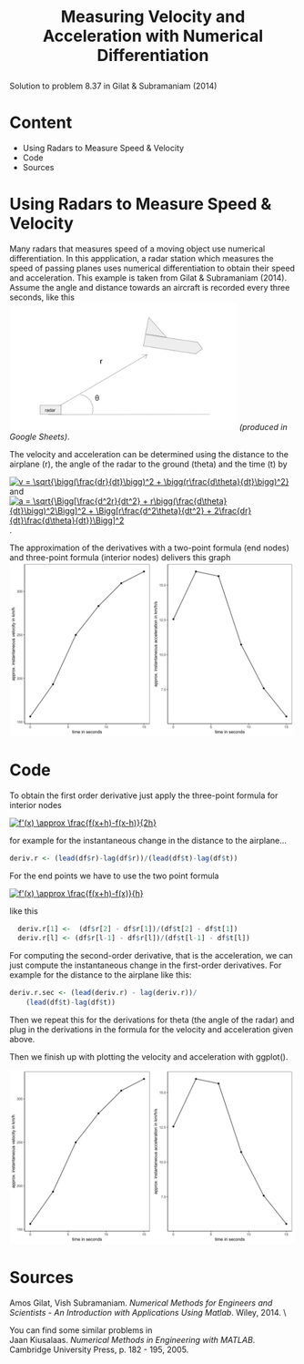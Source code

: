 # <p align='center'>Measuring Velocity and Acceleration with Numerical Differentiation</p>
Solution to problem 8.37 in Gilat \& Subramaniam (2014)

# Content
* Using Radars to Measure Speed & Velocity
* Code
* Sources

# Using Radars to Measure Speed & Velocity
Many radars that measures speed of a moving object use numerical differentiation. 
In this appplication, a radar station which measures the speed of passing planes uses numerical differentiation to obtain their speed and acceleration. This example is taken from Gilat \& Subramaniam (2014). Assume the angle and distance towards an aircraft is recorded every three seconds, like this \
<img src="airplane_pictogram.jpg" width="400">
*(produced in Google Sheets)*.

The velocity and acceleration can be determined using the distance to the airplane (r), the angle of the radar to the ground (theta) and the time (t) by 

<a href="https://www.codecogs.com/eqnedit.php?latex=v&space;=&space;\sqrt{\bigg(\frac{dr}{dt}\bigg)^2&space;&plus;&space;\bigg(r\frac{d\theta}{dt}\bigg)^2}" target="_blank"><img src="https://latex.codecogs.com/gif.latex?v&space;=&space;\sqrt{\bigg(\frac{dr}{dt}\bigg)^2&space;&plus;&space;\bigg(r\frac{d\theta}{dt}\bigg)^2}" title="v = \sqrt{\bigg(\frac{dr}{dt}\bigg)^2 + \bigg(r\frac{d\theta}{dt}\bigg)^2}" /></a> \
 and \
<a href="https://www.codecogs.com/eqnedit.php?latex=a&space;=&space;\sqrt{\Bigg[\frac{d^2r}{dt^2}&space;&plus;&space;r\bigg(\frac{d\theta}{dt}\bigg)^2\Bigg]^2&space;&plus;&space;\Bigg[r\frac{d^2\theta}{dt^2}&space;&plus;&space;2\frac{dr}{dt}\frac{d\theta}{dt}}\Bigg]^2" target="_blank"><img src="https://latex.codecogs.com/gif.latex?a&space;=&space;\sqrt{\Bigg[\frac{d^2r}{dt^2}&space;&plus;&space;r\bigg(\frac{d\theta}{dt}\bigg)^2\Bigg]^2&space;&plus;&space;\Bigg[r\frac{d^2\theta}{dt^2}&space;&plus;&space;2\frac{dr}{dt}\frac{d\theta}{dt}}\Bigg]^2" title="a = \sqrt{\Bigg[\frac{d^2r}{dt^2} + r\bigg(\frac{d\theta}{dt}\bigg)^2\Bigg]^2 + \Bigg[r\frac{d^2\theta}{dt^2} + 2\frac{dr}{dt}\frac{d\theta}{dt}}\Bigg]^2" /></a>.

The approximation of the derivatives with a two-point formula (end nodes) and three-point formula (interior nodes) delivers this graph 
\
<img src="RadarSpeed.jpg" width="500">

# Code 

To obtain the first order derivative just apply the three-point formula for interior nodes 

<a href="https://www.codecogs.com/eqnedit.php?latex=f'(x)&space;\approx&space;\frac{f(x&plus;h)-f(x-h)}{2h}" target="_blank"><img src="https://latex.codecogs.com/gif.latex?f'(x)&space;\approx&space;\frac{f(x&plus;h)-f(x-h)}{2h}" title="f'(x) \approx \frac{f(x+h)-f(x-h)}{2h}" /></a>

for example for the instantaneous change in the distance to the airplane...
```r
deriv.r <- (lead(df$r)-lag(df$r))/(lead(df$t)-lag(df$t))
```
For the end points we have to use the two point formula

<a href="https://www.codecogs.com/eqnedit.php?latex=f'(x)&space;\approx&space;\frac{f(x&plus;h)-f(x)}{h}" target="_blank"><img src="https://latex.codecogs.com/gif.latex?f'(x)&space;\approx&space;\frac{f(x&plus;h)-f(x)}{h}" title="f'(x) \approx \frac{f(x+h)-f(x)}{h}" /></a>

like this

```r
  deriv.r[1] <-  (df$r[2] - df$r[1])/(df$t[2] - df$t[1])
  deriv.r[l] <- (df$r[l-1] - df$r[l])/(df$t[l-1] - df$t[l])
```

For computing the second-order derivative, that is the acceleration, we can just compute the instantaneous change in the first-order derivatives.
For example for the distance to the airplane like this:

```r
deriv.r.sec <- (lead(deriv.r) - lag(deriv.r))/
    (lead(df$t)-lag(df$t))
```

Then we repeat this for the derivations for theta (the angle of the radar) and plug in the derivations in the formula for the velocity and acceleration given above.

Then we finish up with plotting the velocity and acceleration with ggplot().

<img src="RadarSpeed.jpg" width="500">

# Sources
Amos Gilat, Vish Subramaniam. *Numerical Methods for Engineers and Scientists - An Introduction with Applications Using Matlab*. Wiley, 2014. \

You can find some similar problems in \
Jaan Kiusalaas. *Numerical Methods in Engineering with MATLAB*. Cambridge University Press, p. 182 - 195, 2005.
